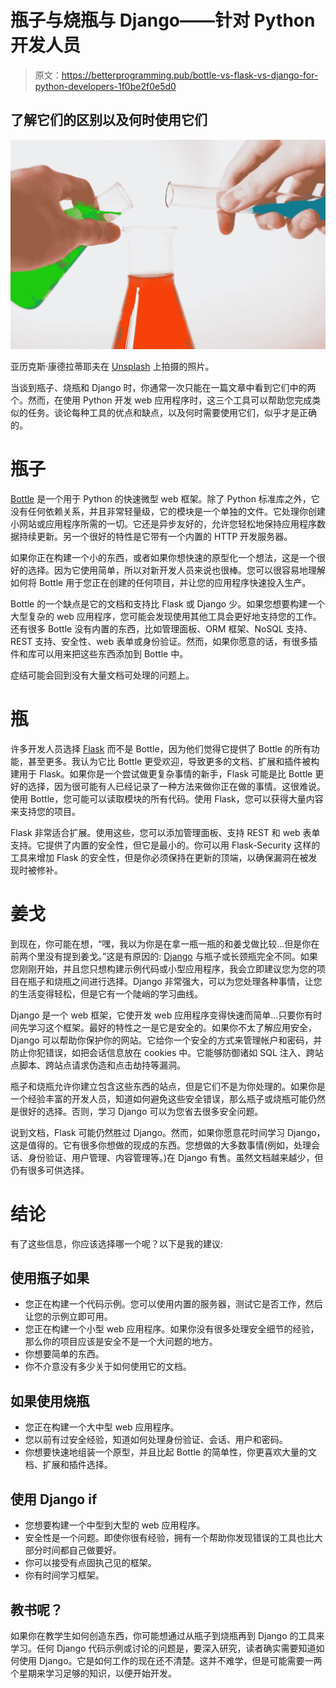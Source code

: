 # 瓶子与烧瓶与 Django——针对 Python 开发人员

> 原文：<https://betterprogramming.pub/bottle-vs-flask-vs-django-for-python-developers-1f0be2f0e5d0>

## 了解它们的区别以及何时使用它们

![](img/44f930834509d92a729263ab8c828b31.png)

亚历克斯·康德拉蒂耶夫在 [Unsplash](https://unsplash.com?utm_source=medium&utm_medium=referral) 上拍摄的照片。

当谈到瓶子、烧瓶和 Django 时，你通常一次只能在一篇文章中看到它们中的两个。然而，在使用 Python 开发 web 应用程序时，这三个工具可以帮助您完成类似的任务。谈论每种工具的优点和缺点，以及何时需要使用它们，似乎才是正确的。

# 瓶子

[Bottle](https://bottlepy.org/docs/dev/) 是一个用于 Python 的快速微型 web 框架。除了 Python 标准库之外，它没有任何依赖关系，并且非常轻量级，它的模块是一个单独的文件。它处理你创建小网站或应用程序所需的一切。它还是异步友好的，允许您轻松地保持应用程序数据持续更新。另一个很好的特性是它带有一个内置的 HTTP 开发服务器。

如果你正在构建一个小的东西，或者如果你想快速的原型化一个想法，这是一个很好的选择。因为它使用简单，所以对新开发人员来说也很棒。您可以很容易地理解如何将 Bottle 用于您正在创建的任何项目，并让您的应用程序快速投入生产。

Bottle 的一个缺点是它的文档和支持比 Flask 或 Django 少。如果您想要构建一个大型复杂的 web 应用程序，您可能会发现使用其他工具会更好地支持您的工作。还有很多 Bottle 没有内置的东西，比如管理面板、ORM 框架、NoSQL 支持、REST 支持、安全性、web 表单或身份验证。然而，如果你愿意的话，有很多插件和库可以用来把这些东西添加到 Bottle 中。

症结可能会回到没有大量文档可处理的问题上。

# 瓶

许多开发人员选择 [Flask](https://flask.palletsprojects.com/en/2.0.x/) 而不是 Bottle，因为他们觉得它提供了 Bottle 的所有功能，甚至更多。我认为它比 Bottle 更受欢迎，导致更多的文档、扩展和插件被构建用于 Flask。如果你是一个尝试做更复杂事情的新手，Flask 可能是比 Bottle 更好的选择，因为很可能有人已经记录了一种方法来做你正在做的事情。这很难说。使用 Bottle，您可能可以读取模块的所有代码。使用 Flask，您可以获得大量内容来支持您的项目。

Flask 非常适合扩展。使用这些，您可以添加管理面板、支持 REST 和 web 表单支持。它提供了内置的安全性，但它是最小的。你可以用 Flask-Security 这样的工具来增加 Flask 的安全性，但是你必须保持在更新的顶端，以确保漏洞在被发现时被修补。

# 姜戈

到现在，你可能在想，“嘿，我以为你是在拿一瓶一瓶的和姜戈做比较…但是你在前两个里没有提到姜戈。”这是有原因的: [Django](https://www.djangoproject.com/) 与瓶子或长颈瓶完全不同。如果您刚刚开始，并且您只想构建示例代码或小型应用程序，我会立即建议您为您的项目在瓶子和烧瓶之间进行选择。Django 非常强大，可以为您处理各种事情，让您的生活变得轻松，但是它有一个陡峭的学习曲线。

Django 是一个 web 框架，它使开发 web 应用程序变得快速而简单…只要你有时间先学习这个框架。最好的特性之一是它是安全的。如果你不太了解应用安全，Django 可以帮助你保护你的网站。它给你一个安全的方式来管理帐户和密码，并防止你犯错误，如把会话信息放在 cookies 中。它能够防御诸如 SQL 注入、跨站点脚本、跨站点请求伪造和点击劫持等漏洞。

瓶子和烧瓶允许你建立包含这些东西的站点，但是它们不是为你处理的。如果你是一个经验丰富的开发人员，知道如何避免这些安全错误，那么瓶子或烧瓶可能仍然是很好的选择。否则，学习 Django 可以为您省去很多安全问题。

说到文档，Flask 可能仍然胜过 Django。然而，如果你愿意花时间学习 Django，这是值得的。它有很多你想做的现成的东西。您想做的大多数事情(例如，处理会话、身份验证、用户管理、内容管理等。)在 Django 有售。虽然文档越来越少，但仍有很多可供选择。

# 结论

有了这些信息，你应该选择哪一个呢？以下是我的建议:

## **使用瓶子如果**

*   您正在构建一个代码示例。您可以使用内置的服务器，测试它是否工作，然后让您的示例立即可用。
*   您正在构建一个小型 web 应用程序。如果你没有很多处理安全细节的经验，那么你的项目应该是安全不是一个大问题的地方。
*   你想要简单的东西。
*   你不介意没有多少关于如何使用它的文档。

## **如果**使用烧瓶

*   您正在构建一个大中型 web 应用程序。
*   您以前有过安全经验，知道如何处理身份验证、会话、用户和密码。
*   你想要快速地组装一个原型，并且比起 Bottle 的简单性，你更喜欢大量的文档、扩展和插件选择。

## **使用 Django if**

*   您想要构建一个中型到大型的 web 应用程序。
*   安全性是一个问题。即使你很有经验，拥有一个帮助你发现错误的工具也比大部分时间都自己做要好。
*   你可以接受有点固执己见的框架。
*   你有时间学习框架。

## 教书呢？

如果你在教学生如何创造东西，你可能想通过从瓶子到烧瓶再到 Django 的工具来学习。任何 Django 代码示例或讨论的问题是，要深入研究，读者确实需要知道如何使用 Django。它是如何工作的现在还不清楚。这并不难学，但是可能需要一两个星期来学习足够的知识，以便开始开发。
